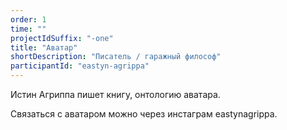 ```yaml
---
order: 1
time: ""
projectIdSuffix: "-one"
title: "Аватар"
shortDescription: "Писатель / гаражный философ"
participantId: "eastyn-agrippa"
---
```


Истин Агриппа пишет книгу, онтологию аватара.

Связаться с аватаром можно через инстаграм eastynagrippa.
